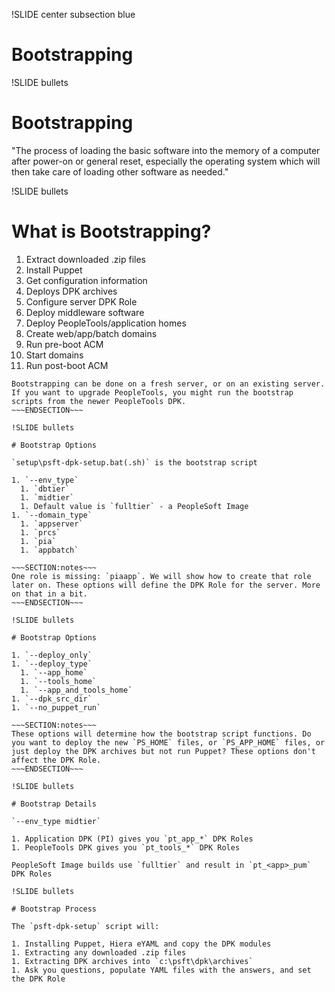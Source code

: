 !SLIDE center subsection blue

# Bootstrapping

!SLIDE bullets

# Bootstrapping

"The process of loading the basic software into the memory of a computer after power-on or general reset, especially the operating system which will then take care of loading other software as needed."

!SLIDE bullets

# What is Bootstrapping?

1. Extract downloaded .zip files
1. Install Puppet
1. Get configuration information
1. Deploys DPK archives
1. Configure server DPK Role
1. Deploy middleware software
1. Deploy PeopleTools/application homes
1. Create web/app/batch domains
1. Run pre-boot ACM
1. Start domains
1. Run post-boot ACM

~~~SECTION:notes~~~
Bootstrapping can be done on a fresh server, or on an existing server. If you want to upgrade PeopleTools, you might run the bootstrap scripts from the newer PeopleTools DPK.
~~~ENDSECTION~~~

!SLIDE bullets

# Bootstrap Options

`setup\psft-dpk-setup.bat(.sh)` is the bootstrap script

1. `--env_type`
  1. `dbtier`
  1. `midtier`
  1. Default value is `fulltier` - a PeopleSoft Image
1. `--domain_type`
  1. `appserver`
  1. `prcs`
  1. `pia`
  1. `appbatch`

~~~SECTION:notes~~~
One role is missing: `piaapp`. We will show how to create that role later on. These options will define the DPK Role for the server. More on that in a bit.
~~~ENDSECTION~~~

!SLIDE bullets

# Bootstrap Options

1. `--deploy_only`
1. `--deploy_type`
  1. `--app_home`
  1. `--tools_home`
  1. `--app_and_tools_home`
1. `--dpk_src_dir`
1. `--no_puppet_run`

~~~SECTION:notes~~~
These options will determine how the bootstrap script functions. Do you want to deploy the new `PS_HOME` files, or `PS_APP_HOME` files, or just deploy the DPK archives but not run Puppet? These options don't affect the DPK Role.
~~~ENDSECTION~~~

!SLIDE bullets

# Bootstrap Details

`--env_type midtier`

1. Application DPK (PI) gives you `pt_app_*` DPK Roles
1. PeopleTools DPK gives you `pt_tools_*` DPK Roles

PeopleSoft Image builds use `fulltier` and result in `pt_<app>_pum` DPK Roles

!SLIDE bullets

# Bootstrap Process

The `psft-dpk-setup` script will:

1. Installing Puppet, Hiera eYAML and copy the DPK modules
1. Extracting any downloaded .zip files
1. Extracting DPK archives into `c:\psft\dpk\archives`
1. Ask you questions, populate YAML files with the answers, and set the DPK Role
